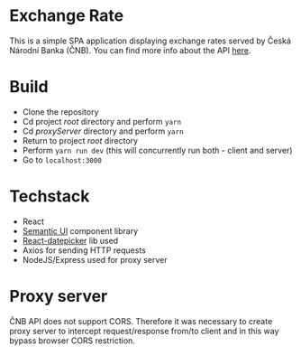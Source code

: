 # Exchange Rate

This is a simple SPA application displaying exchange rates served by Česká Národní Banka (ČNB). You can find more info about the API [here](https://www.cnb.cz/en/faq/format_of_the_foreign_exchange_market.html).

# Build
* Clone the repository
* Cd project _root_ directory and perform `yarn`
* Cd _proxyServer_ directory and perform `yarn`
* Return to project _root_ directory
* Perform `yarn run dev` (this will concurrently run both - client and server)
* Go to `localhost:3000`

# Techstack
* React
* [Semantic UI](https://react.semantic-ui.com/) component library
* [React-datepicker](https://github.com/Hacker0x01/react-datepicker) lib used
* Axios for sending HTTP requests
* NodeJS/Express used for proxy server

# Proxy server
ČNB API does not support CORS. Therefore it was necessary to create proxy server to intercept request/response from/to client and in this way bypass browser CORS restriction. 



